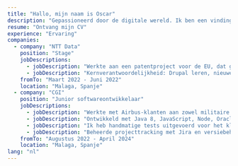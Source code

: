 ```yaml
---
title: "Hallo, mijn naam is Oscar"
description: "Gepassioneerd door de digitale wereld. Ik ben een vindingrijk en nieuwsgierig persoon die graag nieuwe technologieën leert kennen en zich verder wil verdiepen in de sector. Op zoek naar nieuwe mogelijkheden om als persoon te blijven groeien."
resume: "Ontvang mijn CV"
experience: "Ervaring"
companies:
  - company: "NTT Data"
    position: "Stage"
    jobDescriptions:
      - jobDescription: "Werkte aan een patentproject voor de EU, dat gemaakt is met het contentmanagementsysteem Drupal en draait op de programmeertaal PHP."
      - jobDescription: "Kernverantwoordelijkheid: Drupal leren, nieuwe functies toevoegen en het project onderhouden."
    fromTo: "Maart 2022 - Juni 2022"
    location: "Malaga, Spanje"
  - company: "CGI"
    position: "Junior softwareontwikkelaar"
    jobDescriptions:
      - jobDescription: "Werkte met Airbus-klanten aan zowel militaire als civiele toepassingen, met name Flysmart."
      - jobDescription: "Ontwikkeld met Java 8, JavaScript, Node, Oracle MySQL en Maven."
      - jobDescription: "Ik heb handmatige tests uitgevoerd voor het klantenecosysteem."
      - jobDescription: "Beheerde projecttracking met Jira en versiebeheer met behulp van Git."
    fromTo: "Augustus 2022 - April 2024"
    location: "Malaga, Spanje"
lang: "nl"
---
```

